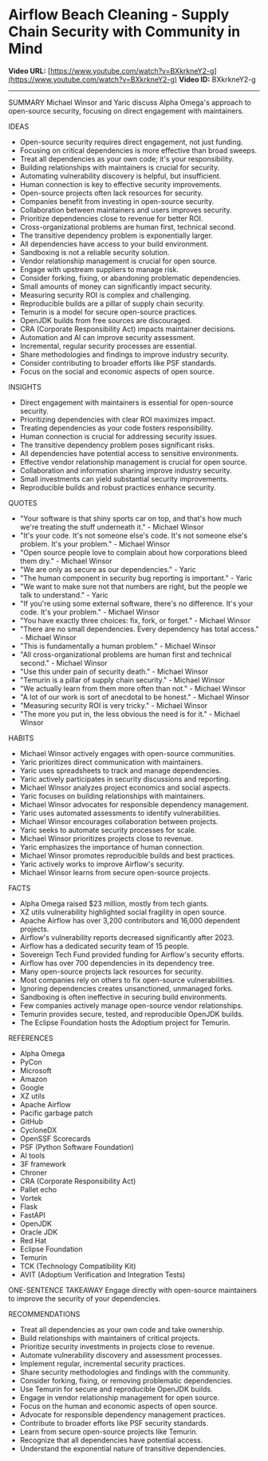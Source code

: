 # Airflow Beach Cleaning - Supply Chain Security with Community in Mind

**Video URL:** [https://www.youtube.com/watch?v=BXkrkneY2-g](https://www.youtube.com/watch?v=BXkrkneY2-g)
**Video ID:** BXkrkneY2-g

---

SUMMARY
Michael Winsor and Yaric discuss Alpha Omega's approach to open-source security, focusing on direct engagement with maintainers.

IDEAS
* Open-source security requires direct engagement, not just funding.
* Focusing on critical dependencies is more effective than broad sweeps.
* Treat all dependencies as your own code; it's your responsibility.
* Building relationships with maintainers is crucial for security.
* Automating vulnerability discovery is helpful, but insufficient.
* Human connection is key to effective security improvements.
* Open-source projects often lack resources for security.
* Companies benefit from investing in open-source security.
* Collaboration between maintainers and users improves security.
* Prioritize dependencies close to revenue for better ROI.
* Cross-organizational problems are human first, technical second.
* The transitive dependency problem is exponentially larger.
* All dependencies have access to your build environment.
* Sandboxing is not a reliable security solution.
* Vendor relationship management is crucial for open source.
* Engage with upstream suppliers to manage risk.
* Consider forking, fixing, or abandoning problematic dependencies.
* Small amounts of money can significantly impact security.
* Measuring security ROI is complex and challenging.
* Reproducible builds are a pillar of supply chain security.
* Temurin is a model for secure open-source practices.
* OpenJDK builds from free sources are discouraged.
* CRA (Corporate Responsibility Act) impacts maintainer decisions.
* Automation and AI can improve security assessment.
* Incremental, regular security processes are essential.
* Share methodologies and findings to improve industry security.
* Consider contributing to broader efforts like PSF standards.
* Focus on the social and economic aspects of open source.

INSIGHTS
* Direct engagement with maintainers is essential for open-source security.
* Prioritizing dependencies with clear ROI maximizes impact.
* Treating dependencies as your code fosters responsibility.
* Human connection is crucial for addressing security issues.
* The transitive dependency problem poses significant risks.
* All dependencies have potential access to sensitive environments.
* Effective vendor relationship management is crucial for open source.
* Collaboration and information sharing improve industry security.
* Small investments can yield substantial security improvements.
* Reproducible builds and robust practices enhance security.

QUOTES
* "Your software is that shiny sports car on top, and that's how much we're treating the stuff underneath it." - Michael Winsor
* "It's your code. It's not someone else's code. It's not someone else's problem. It's your problem." - Michael Winsor
* "Open source people love to complain about how corporations bleed them dry." - Michael Winsor
* "We are only as secure as our dependencies." - Yaric
* "The human component in security bug reporting is important." - Yaric
* "We want to make sure not that numbers are right, but the people we talk to understand." - Yaric
* "If you're using some external software, there's no difference. It's your code. It's your problem." - Michael Winsor
* "You have exactly three choices: fix, fork, or forget." - Michael Winsor
* "There are no small dependencies. Every dependency has total access." - Michael Winsor
* "This is fundamentally a human problem." - Michael Winsor
* "All cross-organizational problems are human first and technical second." - Michael Winsor
* "Use this under pain of security death." - Michael Winsor
* "Temurin is a pillar of supply chain security." - Michael Winsor
* "We actually learn from them more often than not." - Michael Winsor
* "A lot of our work is sort of anecdotal to be honest." - Michael Winsor
* "Measuring security ROI is very tricky." - Michael Winsor
* "The more you put in, the less obvious the need is for it." - Michael Winsor

HABITS
* Michael Winsor actively engages with open-source communities.
* Yaric prioritizes direct communication with maintainers.
* Yaric uses spreadsheets to track and manage dependencies.
* Yaric actively participates in security discussions and reporting.
* Michael Winsor analyzes project economics and social aspects.
* Yaric focuses on building relationships with maintainers.
* Michael Winsor advocates for responsible dependency management.
* Yaric uses automated assessments to identify vulnerabilities.
* Michael Winsor encourages collaboration between projects.
* Yaric seeks to automate security processes for scale.
* Michael Winsor prioritizes projects close to revenue.
* Yaric emphasizes the importance of human connection.
* Michael Winsor promotes reproducible builds and best practices.
* Yaric actively works to improve Airflow's security.
* Michael Winsor learns from secure open-source projects.

FACTS
* Alpha Omega raised $23 million, mostly from tech giants.
* XZ utils vulnerability highlighted social fragility in open source.
* Apache Airflow has over 3,200 contributors and 16,000 dependent projects.
* Airflow's vulnerability reports decreased significantly after 2023.
* Airflow has a dedicated security team of 15 people.
* Sovereign Tech Fund provided funding for Airflow's security efforts.
* Airflow has over 700 dependencies in its dependency tree.
* Many open-source projects lack resources for security.
* Most companies rely on others to fix open-source vulnerabilities.
* Ignoring dependencies creates unsanctioned, unmanaged forks.
* Sandboxing is often ineffective in securing build environments.
* Few companies actively manage open-source vendor relationships.
* Temurin provides secure, tested, and reproducible OpenJDK builds.
* The Eclipse Foundation hosts the Adoptium project for Temurin.

REFERENCES
* Alpha Omega
* PyCon
* Microsoft
* Amazon
* Google
* XZ utils
* Apache Airflow
* Pacific garbage patch
* GitHub
* CycloneDX
* OpenSSF Scorecards
* PSF (Python Software Foundation)
* AI tools
* 3F framework
* Chroner
* CRA (Corporate Responsibility Act)
* Pallet echo
* Vortek
* Flask
* FastAPI
* OpenJDK
* Oracle JDK
* Red Hat
* Eclipse Foundation
* Temurin
* TCK (Technology Compatibility Kit)
* AVIT (Adoptium Verification and Integration Tests)

ONE-SENTENCE TAKEAWAY
Engage directly with open-source maintainers to improve the security of your dependencies.

RECOMMENDATIONS
* Treat all dependencies as your own code and take ownership.
* Build relationships with maintainers of critical projects.
* Prioritize security investments in projects close to revenue.
* Automate vulnerability discovery and assessment processes.
* Implement regular, incremental security practices.
* Share security methodologies and findings with the community.
* Consider forking, fixing, or removing problematic dependencies.
* Use Temurin for secure and reproducible OpenJDK builds.
* Engage in vendor relationship management for open source.
* Focus on the human and economic aspects of open source.
* Advocate for responsible dependency management practices.
* Contribute to broader efforts like PSF security standards.
* Learn from secure open-source projects like Temurin.
* Recognize that all dependencies have potential access.
* Understand the exponential nature of transitive dependencies.
